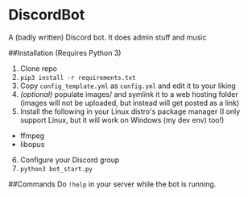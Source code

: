# DiscordBot
A (badly written) Discord bot. It does admin stuff and music

##Installation (Requires Python 3)
1. Clone repo
2. `pip3 install -r requirements.txt`
3. Copy `config_template.yml` as `config.yml` and edit it to your liking
4. *(optional)* populate images/ and symlink it to a web hosting folder (images will not be uploaded, but instead will get posted as a link)
5. Install the following in your Linux distro's package manager (I only support Linux, but it will work on Windows (my dev env) too!)
 - ffmpeg
 - libopus
6. Configure your Discord group
7. `python3 bot_start.py`


##Commands
Do `!help` in your server while the bot is running.
